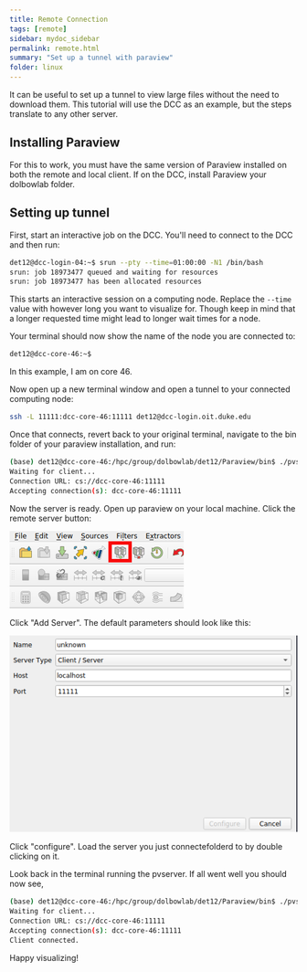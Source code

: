 ```yaml
---
title: Remote Connection
tags: [remote]
sidebar: mydoc_sidebar
permalink: remote.html
summary: "Set up a tunnel with paraview"
folder: linux
---
```


It can be useful to set up a tunnel to view large files without the need to download them. This tutorial will use the DCC as an example, but the steps translate to any other server.

## Installing Paraview

For this to work, you must have the same version of Paraview installed on both the remote and local client. If on the DCC, install Paraview your dolbowlab folder.

## Setting up tunnel

First, start an interactive job on the DCC. You'll need to connect to the DCC and then run:

```bash
det12@dcc-login-04:~$ srun --pty --time=01:00:00 -N1 /bin/bash
srun: job 18973477 queued and waiting for resources
srun: job 18973477 has been allocated resources
```

This starts an interactive session on a computing node. Replace the `--time` value with however long you want to visualize for. Though keep in mind that a longer requested time might lead to longer wait times for a node.

Your terminal should now show the name of the node you are connected to:

```bash
det12@dcc-core-46:~$
```

In this example, I am on core 46.

Now open up a new terminal window and open a tunnel to your connected computing node:

```bash
ssh -L 11111:dcc-core-46:11111 det12@dcc-login.oit.duke.edu
```

Once that connects, revert back to your original terminal, navigate to the bin folder of your paraview installation, and run:

```bash
(base) det12@dcc-core-46:/hpc/group/dolbowlab/det12/Paraview/bin$ ./pvserver
Waiting for client...
Connection URL: cs://dcc-core-46:11111
Accepting connection(s): dcc-core-46:11111
```

Now the server is ready. Open up paraview on your local machine.
Click the remote server button:

![remote](images/paraview/remote.png)

Click "Add Server". The default parameters should look like this:

![default](images/paraview/default.png)

Click "configure". Load the server you just connectefolderd to by double clicking on it.

Look back in the terminal running the pvserver. If all went well you should now see,

```bash
(base) det12@dcc-core-46:/hpc/group/dolbowlab/det12/Paraview/bin$ ./pvserver
Waiting for client...
Connection URL: cs://dcc-core-46:11111
Accepting connection(s): dcc-core-46:11111
Client connected.
```

Happy visualizing!

